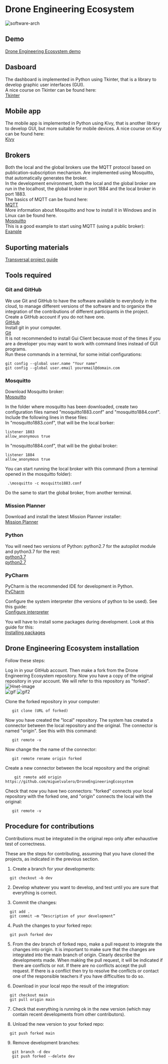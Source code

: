 # Drone Engineering Ecosystem   
![software-arch](https://user-images.githubusercontent.com/32190349/154675065-1e611aed-a102-449d-9592-fafc46df990b.png)

## Demo   
[Drone Engineering Ecosystem demo](https://www.youtube.com/playlist?list=PL64O0POFYjHpXyP-T063RdKRJXuhqgaXY)    
      
## Dasboard   
The dashboard is implemented in Python using Tkinter, that is a library to develop graphic user interfaces (GUI).   
A nice course on Tkinter can be found here:   
[Tkinter](https://www.youtube.com/watch?v=YXPyB4XeYLA)   

## Mobile app   
The mobile app is implemented in Python using Kivy, that is another library to develop GUI, but more suitable for mobile devices.
A nice course on Kivy can be found here:   
[Kivy](https://www.youtube.com/watch?v=l8Imtec4ReQ)   
 

## Brokers   
Both the local and the global brokers use the MQTT protocol based on publication-subscription mechanism. Are implemented using Mosquitto, that automatically generates the broker.    
In the development environment, both the local and the global broker are run in the localhost, the global broker in port 1884 and the local broker in port 1883.   
The basics of MQTT can be found here:   
[MQTT](https://www.youtube.com/watch?v=EIxdz-2rhLs)   
More information about Mosquitto and how to install it in Windows and in Linux can be found here.   
[Mosquitto](https://www.youtube.com/watch?v=DH-VSAACtBk)      
This is a good example to start using MQTT (using a public broker):    
[Exanple](https://www.youtube.com/watch?v=kuyCd53AOtg)   


## Suporting materials   
[Transversal project guide](https://github.com/miguelvalero/DroneEngineeringEcosystem/blob/main/TransversalProjectGuide.pdf)    


## Tools required   
### Git and GitHub   
We use Git and GitHub to have the software available to everybody in the cloud, to manage different versions of the software and to organice the integration of the contributions of different participants in the project.   
Create a GitHub account if you do not have one.    
[GitHub](https://github.com/)      
Install git in your computer.     
[Git](https://git-scm.com/book/en/v2/Getting-Started-Installing-Git)      
It is not recommended to install Gui Client because most of the times if you are a developer you may want to work with command lines instead of GUI programs.      
Run these commands in a terminal, for some initial configurations:
```
git config --global user.name "Your name"
git config --global user.email youremail@domain.com
```

### Mosquitto     
Download Mosquitto broker:      
[Mosquitto](https://mosquitto.org/download/)    

In the folder where mosquitto has been downloaded, create two configuration files named "mosquitto1883.conf" and "mosquitto1884.conf". Include the following lines in these files:     
In "mosquitto1883.conf", that will be the local borker:   
```
listener 1883
allow_anonymous true
```
In "mosquitto1884.conf", that will be the global broker:   
```
listener 1884
allow_anonymous true
```
You can start running the local broker with this command (from a terminal opened in the mosquitto folder):
```
 .\mosquitto -c mosquitto1883.conf
```
     
Do the same to start the global broker, from another terminal.

### Mission Planner     
Download and install the latest Mission Planner installer:      
[Mission Planner](https://ardupilot.org/planner/docs/mission-planner-installation.html)     


### Python
You will need two versions of Python: python2.7 for the autopilot module and python3.7 for the rest:       
[python3.7](https://www.python.org/downloads/release/python-370/)    
[python2.7](https://www.python.org/downloads/release/python-2718/)    


### PyCharm 
PyCharm is the recommended IDE for development in Python.   
[PyCharm](https://www.jetbrains.com/pycharm/)   

Configure the system interpreter (the versions of python to be used). See this guide:   
[Configure interpreter](https://www.jetbrains.com/help/pycharm/configuring-local-python-interpreters.html)   
      
You will have to install some packages during development. Look at this guide for this:        
[Installing packages](https://www.youtube.com/watch?v=zCO3KxV2zPI&ab_channel=PhilParisi)     

## Drone Engineering Ecosystem installation   
Follow these steps:     
     
Log in in your GitHub account. Then make a fork from the Drone Engineering Ecosystem repository. Now you have a copy of the original repository in your account. We will refer to this repository as "forked".![Hnet-image](https://user-images.githubusercontent.com/99663441/154680663-996139d2-17c7-4630-b338-9a1f53b1ff8d.gif)    
![gif](https://user-images.githubusercontent.com/32190349/154733167-49dc9937-7aec-46e9-a1e6-bede3e27e4c8.gif)
![gif2](https://user-images.githubusercontent.com/32190349/154734001-f5ed4058-3999-419c-b4a1-3654c343e597.gif)



Clone the forked repository in your computer:   
```
   git clone (URL of forked)
```
      
Now you have created the "local" repository. The system has created a connector between the local repository and the original. The connector is named "origin". See this with this command:
```
   git remote -v
```
      
Now change the the name of the connector:
```
   git remote rename origin forked
```
     
Create a new connector between the local repository and the original:
```
    git remote add origin https://github.com/miguelvalero/DroneEngineeringEcosystem
```
     
Check that now you have two connectors: "forked" connects your local repository with the forked one, and "origin" connects the local with the original:
```
   git remote -v
```

## Procedure for contributions 
Contributions must be integrated in the original repo only after exhaustive test of correctness.     

These are the steps for contributing, assuming that you have cloned the projects, as indicated in the previous section.     

1. Create a branch for your developments:
```
  git checkout –b dev
```
          
2. Develop whatever you want to develop, and test until you are sure that everything is correct.
          
3. Commit the changes:
```
  git add .
  git commit –m “Description of your development”
```
                   
4. Push the changes to your forked repo:
```
  git push forked dev
```
           
5. From the dev branch of forked repo, make a pull request to integrate the changes into origin. It is important to make sure that the changes are integrated into the main branch of origin. Clearly describe the developments made. When making the pull request, it will be indicated if there are conflicts or not. If there are no conflicts accept the pull request. If there is a conflict then try to resolve the conflicts or contact one of the responsible teachers if you have difficulties to do so.
           
6. Download in your local repo the result of the integration:
```
  git checkout main
  git pull origin main
```
         
7. Check that everything is running ok in the new version (which may contain recent developments from other contributors).
             
8. Unload the new version to your forked repo:
```
  git push forked main
```
9. Remove development branches:
```
   git branch -d dev
   git push forked --delete dev
 ```
